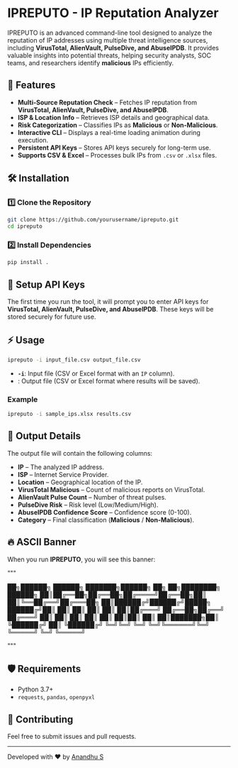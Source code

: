 # IPREPUTO - IP Reputation Analyzer

IPREPUTO is an advanced command-line tool designed to analyze the reputation of IP addresses using multiple threat intelligence sources, including **VirusTotal, AlienVault, PulseDive, and AbuseIPDB**. It provides valuable insights into potential threats, helping security analysts, SOC teams, and researchers identify **malicious** IPs efficiently.

## 🚀 Features

- **Multi-Source Reputation Check** – Fetches IP reputation from **VirusTotal, AlienVault, PulseDive, and AbuseIPDB**.
- **ISP & Location Info** – Retrieves ISP details and geographical data.
- **Risk Categorization** – Classifies IPs as **Malicious** or **Non-Malicious**.
- **Interactive CLI** – Displays a real-time loading animation during execution.
- **Persistent API Keys** – Stores API keys securely for long-term use.
- **Supports CSV & Excel** – Processes bulk IPs from `.csv` or `.xlsx` files.

## 🛠 Installation

### 1️⃣ Clone the Repository
```bash
git clone https://github.com/yourusername/ipreputo.git
cd ipreputo
```

### 2️⃣ Install Dependencies
```bash
pip install .
```

## 🔑 Setup API Keys
The first time you run the tool, it will prompt you to enter API keys for **VirusTotal, AlienVault, PulseDive, and AbuseIPDB**. These keys will be stored securely for future use.

## ⚡ Usage
```bash
ipreputo -i input_file.csv output_file.csv
```
- **`-i`**: Input file (CSV or Excel format with an `IP` column).
- : Output file (CSV or Excel format where results will be saved).

### Example
```bash
ipreputo -i sample_ips.xlsx results.csv
```

## 📜 Output Details
The output file will contain the following columns:
- **IP** – The analyzed IP address.
- **ISP** – Internet Service Provider.
- **Location** – Geographical location of the IP.
- **VirusTotal Malicious** – Count of malicious reports on VirusTotal.
- **AlienVault Pulse Count** – Number of threat pulses.
- **PulseDive Risk** – Risk level (Low/Medium/High).
- **AbuseIPDB Confidence Score** – Confidence score (0-100).
- **Category** – Final classification (**Malicious** / **Non-Malicious**).

## 🔥 ASCII Banner
When you run **IPREPUTO**, you will see this banner:

"""

██╗██████╗ ██████╗ ███████╗██████╗ ██╗   ██╗████████╗ ██████╗ 
██║██╔══██╗██╔══██╗██╔════╝██╔══██╗██║   ██║╚══██╔══╝██╔═══██╗
██║██████╔╝██████╔╝█████╗  ██████╔╝██║   ██║   ██║   ██║   ██║
██║██╔═══╝ ██╔══██╗██╔══╝  ██╔═══╝ ██║   ██║   ██║   ██║   ██║
██║██║     ██║  ██║███████╗██║     ╚██████╔╝   ██║   ╚██████╔╝
╚═╝╚═╝     ╚═╝  ╚═╝╚══════╝╚═╝      ╚═════╝    ╚═╝    ╚═════╝ 

"""


## 🛡 Requirements
- Python 3.7+
- `requests`, `pandas`, `openpyxl`


## 🤝 Contributing
Feel free to submit issues and pull requests.

---
Developed with ❤️ by [Anandhu S](https://github.com/anandhu2231)

